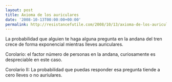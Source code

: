 ```yaml
---
layout: post
title: Axioma de los auriculares
date: '2008-10-13T00:00:00+00:00'
permalink: http://resistancefutile.com/2008/10/13/axioma-de-los-auriculares/
---
```

La probabilidad que alguien te haga alguna pregunta en la andana del tren crece de forma exponencial mientras lleves auriculares.

Corolario: el factor número de personas en la andana, curiosamente es despreciable en este caso.

Corolario II: La probabilidad que puedas responder esa pregunta tiende a cero lleves o no auriulares.   
